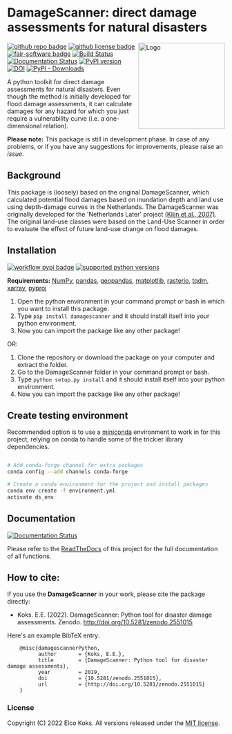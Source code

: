 # DamageScanner: direct damage assessments for natural disasters

<img align="right" width="200" alt="Logo" src="https://raw.githubusercontent.com/ElcoK/DamageScanner/master/docs/ds_logo.png">


[![github repo badge](https://img.shields.io/badge/github-repo-000.svg?logo=github&labelColor=gray&color=blue)](https://github.com/ElcoK/DamageScanner)
[![github license badge](https://img.shields.io/github/license/ElcoK/DamageScanner)](https://github.com/ElcoK/DamageScanner)
[![fair-software badge](https://img.shields.io/badge/fair--software.eu-%E2%97%8F%20%20%E2%97%8F%20%20%E2%97%8F%20%20%E2%97%8F%20%20%E2%97%8B-yellow)](https://fair-software.eu)
[![Build Status](https://travis-ci.com/ElcoK/DamageScanner.svg?branch=master)](https://travis-ci.com/ElcoK/DamageScanner) [![Documentation Status](https://readthedocs.org/projects/damagescanner/badge/?version=latest)](https://damagescanner.readthedocs.io/en/latest/?badge=latest) 
[![PyPI version](https://badge.fury.io/py/damagescanner.svg)](https://badge.fury.io/py/damagescanner) 
[![DOI](https://zenodo.org/badge/DOI/10.5281/zenodo.2551015.svg)](https://doi.org/10.5281/zenodo.2551015) 
[![PyPI - Downloads](https://img.shields.io/pypi/dm/damagescanner?color=yellow&label=Downloads)](https://pypistats.org/packages/damagescanner)


A python toolkit for direct damage assessments for natural disasters. Even though the method is initially developed for flood damage assessments, it can calculate damages for any hazard for which you just require a vulnerability curve (i.e. a one-dimensional relation). 

**Please note:** This package is still in development phase. In case of any problems, or if you have any suggestions for improvements, please raise an *issue*. 

## Background
This package is (loosely) based on the original DamageScanner, which calculated potential flood damages based on inundation depth and land use using depth-damage curves in the Netherlands. The DamageScanner was originally developed for the 'Netherlands Later' project [(Klijn et al., 2007)](https://www.rivm.nl/bibliotheek/digitaaldepot/WL_rapport_Overstromingsrisicos_Nederland.pdf).  The original land-use classes were based on the Land-Use Scanner in order to evaluate the effect of future land-use change on flood damages. 

## Installation
[![workflow pypi badge](https://img.shields.io/pypi/v/damagescanner.svg?colorB=blue)](https://pypi.python.org/project/damagescanner/)
[![supported python versions](https://img.shields.io/pypi/pyversions/damagescanner)](https://pypi.python.org/project/damagescanner/)

**Requirements:** [NumPy](http://www.numpy.org/), [pandas](https://pandas.pydata.org/), [geopandas](http://geopandas.org/), [matplotlib](https://matplotlib.org/), [rasterio](https://github.com/mapbox/rasterio), [tqdm](https://github.com/tqdm/tqdm), 
[xarray](https://docs.xarray.dev/en/stable/), [pyproj](https://pyproj4.github.io/pyproj/stable/) 


1. Open the python environment in your command prompt or bash in which you want to install this package.
2. Type ``pip install damagescanner`` and it should install itself into your python environment.
3. Now you can import the package like any other package!

OR:

1. Clone the repository or download the package on your computer and extract the folder.
2. Go to the DamageScanner folder in your command prompt or bash.
3. Type ``python setup.py install`` and it should install itself into your python environment.
4. Now you can import the package like any other package!

## Create testing environment
Recommended option is to use a [miniconda](https://conda.io/miniconda.html)
environment to work in for this project, relying on conda to handle some of the
trickier library dependencies.

```bash

# Add conda-forge channel for extra packages
conda config --add channels conda-forge

# Create a conda environment for the project and install packages
conda env create -f environment.yml
activate ds_env

```

## Documentation
[![Documentation Status](https://readthedocs.org/projects/damagescanner/badge/?version=latest)](https://damagescanner.readthedocs.io/en/latest/?badge=latest) 

Please refer to the [ReadTheDocs](http://damagescanner.readthedocs.io/) of this project for the full documentation of all functions. 

## How to cite:
If you use the **DamageScanner** in your work, please cite the package directly:

* Koks. E.E. (2022). DamageScanner: Python tool for disaster damage assessments. Zenodo. http://doi.org/10.5281/zenodo.2551015

Here's an example BibTeX entry:

        @misc{damagescannerPython,
              author       = {Koks, E.E.},
              title        = {DamageScanner: Python tool for disaster damage assessments},
              year         = 2019,
              doi          = {10.5281/zenodo.2551015},
              url          = {http://doi.org/10.5281/zenodo.2551015}
        }

### License
Copyright (C) 2022 Elco Koks. All versions released under the [MIT license](LICENSE).

